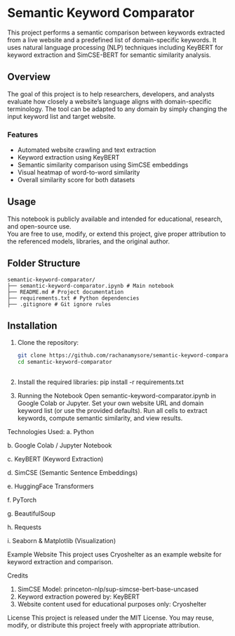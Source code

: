 # Semantic Keyword Comparator

This project performs a semantic comparison between keywords extracted from a live website and a predefined list of domain-specific keywords. It uses natural language processing (NLP) techniques including KeyBERT for keyword extraction and SimCSE-BERT for semantic similarity analysis.

## Overview

The goal of this project is to help researchers, developers, and analysts evaluate how closely a website’s language aligns with domain-specific terminology. The tool can be adapted to any domain by simply changing the input keyword list and target website.

### Features

- Automated website crawling and text extraction
- Keyword extraction using KeyBERT
- Semantic similarity comparison using SimCSE embeddings
- Visual heatmap of word-to-word similarity
- Overall similarity score for both datasets

## Usage

This notebook is publicly available and intended for educational, research, and open-source use.  
You are free to use, modify, or extend this project, give proper attribution to the referenced models, libraries, and the original author.

## Folder Structure

```
semantic-keyword-comparator/
├── semantic-keyword-comparator.ipynb # Main notebook
├── README.md # Project documentation
├── requirements.txt # Python dependencies
├── .gitignore # Git ignore rules
```


## Installation

1. Clone the repository:

   ```bash
   git clone https://github.com/rachanamysore/semantic-keyword-comparator.git
   cd semantic-keyword-comparator
  
   
2. Install the required libraries:
pip install -r requirements.txt

3. Running the Notebook
Open semantic-keyword-comparator.ipynb in Google Colab or Jupyter.
Set your own website URL and domain keyword list (or use the provided defaults).
Run all cells to extract keywords, compute semantic similarity, and view results.

Technologies Used:
a. Python

b. Google Colab / Jupyter Notebook

c. KeyBERT (Keyword Extraction)

d. SimCSE (Semantic Sentence Embeddings)

e. HuggingFace Transformers

f. PyTorch

g. BeautifulSoup

h. Requests

i. Seaborn & Matplotlib (Visualization)

Example Website
This project uses Cryoshelter as an example website for keyword extraction and comparison.

Credits
1. SimCSE Model: princeton-nlp/sup-simcse-bert-base-uncased
2. Keyword extraction powered by: KeyBERT
3. Website content used for educational purposes only: Cryoshelter

License
This project is released under the MIT License.
You may reuse, modify, or distribute this project freely with appropriate attribution.
